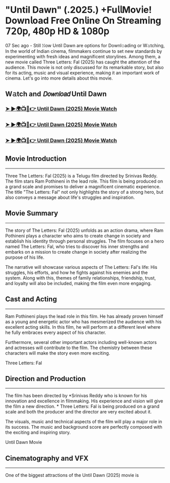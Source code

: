 # "Until Dawn" (.2025.) +Fu𝗅𝗅Mov𝗂e! Down𝗅oad Fre𝖾 On𝗅ine 𝖮n 𝖲tream𝗂ng 𝟩𝟤𝟢𝗉, 𝟦𝟪𝟢𝗉 𝖧𝖣 & 𝟣𝟢𝟪𝟢𝗉

07 Sec ago - Still 𝙽ow Until Dawn are options for Downl𝚘ading or W𝚊tching, In the world of Indian cinema, filmmakers continue to set new standards by experimenting with fresh ideas and magnificent storylines. Among them, a new movie called Three Letters: Fal (2025) has caught the attention of the audience. This movie is not only discussed for its remarkable story, but also for its acting, music and visual experience, making it an important work of cinema. Let's go into more details about this movie.

W𝚊tch and 𝘋𝘰𝘸𝘯𝘭𝘰𝘢𝘥 Until Dawn
---
### [➤ ►🌍📺📱👉 Until Dawn (2025) Movie Watch](https://t.co/WY9xeC63Wb)

### [➤ ►🌍📺📱👉 Until Dawn (2025) Movie Watch](https://t.co/WY9xeC63Wb)

### [➤ ►🌍📺📱👉 Until Dawn (2025) Movie Watch](https://t.co/WY9xeC63Wb)

## Movie Introduction
---
Three The Letters: Fal (2025) is a Telugu film directed by Srinivas Reddy. The film stars Ram Pothineni in the lead role. This film is being produced on a grand scale and promises to deliver a magnificent cinematic experience. The title "The Letters: Fal" not only highlights the story of a strong hero, but also conveys a message about life's struggles and inspiration.

## Movie Summary
---
The story of The Letters: Fal (2025) unfolds as an action drama, where Ram Pothineni plays a character who aims to create change in society and establish his identity through personal struggles. The film focuses on a hero named The Letters: Fal, who tries to discover his inner strengths and embarks on a mission to create change in society after realizing the purpose of his life.

The narrative will showcase various aspects of The Letters: Fal's life: His struggles, his efforts, and how he fights against his enemies and the system. Along with this, themes of family relationships, friendship, trust, and loyalty will also be included, making the film even more engaging.

## Cast and Acting
---
Ram Pothineni plays the lead role in this film. He has already proven himself as a young and energetic actor who has mesmerized the audience with his excellent acting skills. In this film, he will perform at a different level where he fully embraces every aspect of his character.

Furthermore, several other important actors including well-known actors and actresses will contribute to the film. The chemistry between these characters will make the story even more exciting.

Three Letters: Fal

## Direction and Production
---
The film has been directed by *Srinivas Reddy who is known for his innovation and excellence in filmmaking. His experience and vision will give the film a new direction. * Three Letters: Fal is being produced on a grand scale and both the producer and the director are very excited about it.

The visuals, music and technical aspects of the film will play a major role in its success. The music and background score are perfectly composed with the exciting and inspiring story.

Until Dawn Movie

## Cinematography and VFX
---
One of the biggest attractions of the Until Dawn (2025) movie is
